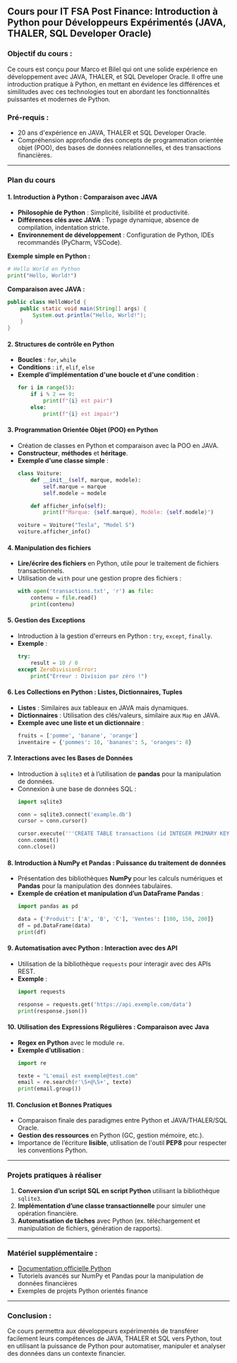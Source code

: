 ## Cours pour IT FSA Post Finance: Introduction à Python pour Développeurs Expérimentés (JAVA, THALER, SQL Developer Oracle)

### Objectif du cours :
Ce cours est conçu pour Marco et Bilel qui ont une solide expérience en développement avec JAVA, THALER, et SQL Developer Oracle. Il offre une introduction pratique à Python, en mettant en évidence les différences et similitudes avec ces technologies tout en abordant les fonctionnalités puissantes et modernes de Python.

### Pré-requis :
- 20 ans d'expérience en JAVA, THALER et SQL Developer Oracle.
- Compréhension approfondie des concepts de programmation orientée objet (POO), des bases de données relationnelles, et des transactions financières.

---

### Plan du cours

#### 1. **Introduction à Python : Comparaison avec JAVA**
   - **Philosophie de Python** : Simplicité, lisibilité et productivité.
   - **Différences clés avec JAVA** : Typage dynamique, absence de compilation, indentation stricte.
   - **Environnement de développement** : Configuration de Python, IDEs recommandés (PyCharm, VSCode).

   **Exemple simple en Python :**
   ```python
   # Hello World en Python
   print("Hello, World!")
   ```

   **Comparaison avec JAVA :**
   ```java
   public class HelloWorld {
       public static void main(String[] args) {
           System.out.println("Hello, World!");
       }
   }
   ```

#### 2. **Structures de contrôle en Python**
   - **Boucles** : `for`, `while`
   - **Conditions** : `if`, `elif`, `else`
   - **Exemple d'implémentation d'une boucle et d'une condition** :
     ```python
     for i in range(5):
         if i % 2 == 0:
             print(f"{i} est pair")
         else:
             print(f"{i} est impair")
     ```

#### 3. **Programmation Orientée Objet (POO) en Python**
   - Création de classes en Python et comparaison avec la POO en JAVA.
   - **Constructeur**, **méthodes** et **héritage**.
   - **Exemple d'une classe simple** :
     ```python
     class Voiture:
         def __init__(self, marque, modele):
             self.marque = marque
             self.modele = modele

         def afficher_info(self):
             print(f"Marque: {self.marque}, Modèle: {self.modele}")

     voiture = Voiture("Tesla", "Model S")
     voiture.afficher_info()
     ```

#### 4. **Manipulation des fichiers**
   - **Lire/écrire des fichiers** en Python, utile pour le traitement de fichiers transactionnels.
   - Utilisation de `with` pour une gestion propre des fichiers :
     ```python
     with open('transactions.txt', 'r') as file:
         contenu = file.read()
         print(contenu)
     ```

#### 5. **Gestion des Exceptions**
   - Introduction à la gestion d'erreurs en Python : `try`, `except`, `finally`.
   - **Exemple** :
     ```python
     try:
         result = 10 / 0
     except ZeroDivisionError:
         print("Erreur : Division par zéro !")
     ```

#### 6. **Les Collections en Python : Listes, Dictionnaires, Tuples**
   - **Listes** : Similaires aux tableaux en JAVA mais dynamiques.
   - **Dictionnaires** : Utilisation des clés/valeurs, similaire aux `Map` en JAVA.
   - **Exemple avec une liste et un dictionnaire** :
     ```python
     fruits = ['pomme', 'banane', 'orange']
     inventaire = {'pommes': 10, 'bananes': 5, 'oranges': 8}
     ```

#### 7. **Interactions avec les Bases de Données**
   - Introduction à `sqlite3` et à l’utilisation de **pandas** pour la manipulation de données.
   - Connexion à une base de données SQL :
     ```python
     import sqlite3

     conn = sqlite3.connect('example.db')
     cursor = conn.cursor()

     cursor.execute('''CREATE TABLE transactions (id INTEGER PRIMARY KEY, montant REAL)''')
     conn.commit()
     conn.close()
     ```

#### 8. **Introduction à NumPy et Pandas : Puissance du traitement de données**
   - Présentation des bibliothèques **NumPy** pour les calculs numériques et **Pandas** pour la manipulation des données tabulaires.
   - **Exemple de création et manipulation d’un DataFrame Pandas** :
     ```python
     import pandas as pd

     data = {'Produit': ['A', 'B', 'C'], 'Ventes': [100, 150, 200]}
     df = pd.DataFrame(data)
     print(df)
     ```

#### 9. **Automatisation avec Python : Interaction avec des API**
   - Utilisation de la bibliothèque `requests` pour interagir avec des APIs REST.
   - **Exemple** :
     ```python
     import requests

     response = requests.get('https://api.exemple.com/data')
     print(response.json())
     ```

#### 10. **Utilisation des Expressions Régulières : Comparaison avec Java**
   - **Regex en Python** avec le module `re`.
   - **Exemple d’utilisation** :
     ```python
     import re

     texte = "L'email est exemple@test.com"
     email = re.search(r'\S+@\S+', texte)
     print(email.group())
     ```

#### 11. **Conclusion et Bonnes Pratiques**
   - Comparaison finale des paradigmes entre Python et JAVA/THALER/SQL Oracle.
   - **Gestion des ressources** en Python (GC, gestion mémoire, etc.).
   - Importance de l’écriture **lisible**, utilisation de l'outil **PEP8** pour respecter les conventions Python.

---

### Projets pratiques à réaliser
1. **Conversion d’un script SQL en script Python** utilisant la bibliothèque `sqlite3`.
2. **Implémentation d’une classe transactionnelle** pour simuler une opération financière.
3. **Automatisation de tâches** avec Python (ex. téléchargement et manipulation de fichiers, génération de rapports).

---

### Matériel supplémentaire :
- [Documentation officielle Python](https://docs.python.org/3/)
- Tutoriels avancés sur NumPy et Pandas pour la manipulation de données financières
- Exemples de projets Python orientés finance

---

### Conclusion :
Ce cours permettra aux développeurs expérimentés de transférer facilement leurs compétences de JAVA, THALER et SQL vers Python, tout en utilisant la puissance de Python pour automatiser, manipuler et analyser des données dans un contexte financier.
